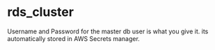 # rds_cluster
Username and Password for the master db user is what you give it.
its automatically stored in AWS Secrets manager.



